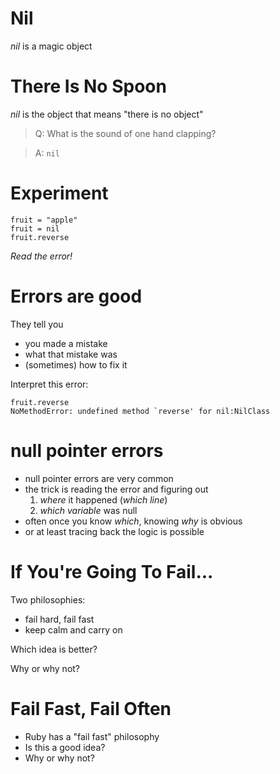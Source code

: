 # Nil

*nil* is a magic object

# There Is No Spoon

*nil* is the object that means "there is no object"

> Q: What is the sound of one hand clapping?

> A: `nil` 

# Experiment

    fruit = "apple"
    fruit = nil
    fruit.reverse

*Read the error!*

# Errors are good

They tell you

* you made a mistake
* what that mistake was
* (sometimes) how to fix it

Interpret this error:

    fruit.reverse
    NoMethodError: undefined method `reverse' for nil:NilClass

# null pointer errors

* null pointer errors are very common
* the trick is reading the error and figuring out
    1. *where* it happened (*which line*)
    2. *which variable* was null
* often once you know *which*, knowing *why* is obvious
* or at least tracing back the logic is possible

# If You're Going To Fail...

Two philosophies:

* fail hard, fail fast
* keep calm and carry on

Which idea is better?

Why or why not?

# Fail Fast, Fail Often

* Ruby has a "fail fast" philosophy
* Is this a good idea?
* Why or why not?

